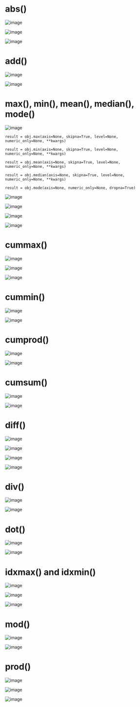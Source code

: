 # abs()

![image](https://user-images.githubusercontent.com/60442877/232265969-f990a0f8-053b-4c56-b628-7a73613b0ac8.png)

![image](https://user-images.githubusercontent.com/60442877/232265986-46e669eb-3015-443d-8384-06d3ca8b35aa.png)

![image](https://user-images.githubusercontent.com/60442877/232265990-c1b9ec45-4773-455a-aa0f-8ea8c9c8ba1f.png)

# add()

![image](https://user-images.githubusercontent.com/60442877/232320048-898e3796-caa4-4c38-8a10-6bccbbc813ff.png)

![image](https://user-images.githubusercontent.com/60442877/232320123-a74984b4-3f8a-4be5-91df-5a6abba71bb3.png)

# max(), min(), mean(), median(), mode()

![image](https://user-images.githubusercontent.com/60442877/232650430-2f4a5d04-c952-48f9-ae42-aa9130141372.png)

    result = obj.max(axis=None, skipna=True, level=None, numeric_only=None, **kwargs)

    result = obj.min(axis=None, skipna=True, level=None, numeric_only=None, **kwargs)

    result = obj.mean(axis=None, skipna=True, level=None, numeric_only=None, **kwargs)
    
    result = obj.median(axis=None, skipna=True, level=None, numeric_only=None, **kwargs)

    result = obj.mode(axis=None, numeric_only=None, dropna=True)

![image](https://user-images.githubusercontent.com/60442877/232650567-103c20c1-9ad7-4250-a270-c39ddbf94a9f.png)

![image](https://user-images.githubusercontent.com/60442877/232650609-e77c1d93-668f-4883-bfa0-5f608ff2cd0e.png)

![image](https://user-images.githubusercontent.com/60442877/232650632-4e89c84b-abbe-405e-86b5-252639e0b839.png)

![image](https://user-images.githubusercontent.com/60442877/232650659-c9da910a-242b-4045-8efc-4df6f95be105.png)

# cummax()

![image](https://user-images.githubusercontent.com/60442877/232337167-67f74900-ebb8-41b2-b68c-934b15f344ee.png)

![image](https://user-images.githubusercontent.com/60442877/232337181-3cfea839-86b9-4980-be5e-22968f416c59.png)

![image](https://user-images.githubusercontent.com/60442877/232337353-866a8c6c-00f7-4914-9baf-377bb938db91.png)

# cummin()

![image](https://user-images.githubusercontent.com/60442877/232347604-59824678-78c4-4be4-aabe-78b2b1b8945f.png)

![image](https://user-images.githubusercontent.com/60442877/232347852-f5eae23c-fe54-4952-89b9-1e4dc685b1e5.png)

# cumprod()

![image](https://user-images.githubusercontent.com/60442877/232347868-963c5ec6-af51-446b-bf2e-e9b1427f0a30.png)

![image](https://user-images.githubusercontent.com/60442877/232347983-5b2b983a-cc1d-470f-8981-d82eae904658.png)

# cumsum()

![image](https://user-images.githubusercontent.com/60442877/232348023-f53f2e7a-5179-4068-b603-c7f5661e4f01.png)

![image](https://user-images.githubusercontent.com/60442877/232348097-c110b527-3f6e-42bc-9d6a-f2231081a829.png)

# diff()

![image](https://user-images.githubusercontent.com/60442877/232348552-d14f885d-e3cc-4035-8ccd-94fa94d1d0ef.png)

![image](https://user-images.githubusercontent.com/60442877/232348843-08086ec3-0c0e-48ae-9f4f-0a0586a5de48.png)

![image](https://user-images.githubusercontent.com/60442877/232348826-931401ac-e3f9-40c9-82ab-8e3621956e4b.png)

![image](https://user-images.githubusercontent.com/60442877/232348831-4386e404-e017-45b8-86be-b9aebf3834f3.png)

# div() 

![image](https://user-images.githubusercontent.com/60442877/232349348-08c1a61d-e945-4f5a-bf13-91a0538124a6.png)

![image](https://user-images.githubusercontent.com/60442877/232349638-93d60ff3-7387-4ea8-ba65-4f32162f01bc.png)

# dot() 

![image](https://user-images.githubusercontent.com/60442877/232349949-8db98ec8-70e2-4b9b-8dd5-fb5270dee0a0.png)

![image](https://user-images.githubusercontent.com/60442877/232350288-ff51f4a7-6cff-4e9e-8bc2-7b74efede4d0.png)

# idxmax() and idxmin()

![image](https://user-images.githubusercontent.com/60442877/232364994-af384baa-ce6c-4486-805a-7a3c6321ad47.png)

![image](https://user-images.githubusercontent.com/60442877/232365016-1194926d-298c-49c4-b1be-8ff91da2bdc9.png)

![image](https://user-images.githubusercontent.com/60442877/232365476-a8d8020f-11b0-4fe9-b959-45d38b8f4ba6.png)

# mod()

![image](https://user-images.githubusercontent.com/60442877/232652395-d101438b-5d0c-46a0-a927-51f0f806ecba.png)

![image](https://user-images.githubusercontent.com/60442877/232652335-eac2a091-c24f-4990-86d1-ad285736f9b9.png)

# prod()

![image](https://user-images.githubusercontent.com/60442877/232661412-f2dfbde1-6fef-4a88-aa50-8969b4cc7ca7.png)

![image](https://user-images.githubusercontent.com/60442877/232661429-9e1478d9-e0f2-4072-ba8f-5fe290210394.png)

![image](https://user-images.githubusercontent.com/60442877/232661528-e27c1912-e78b-4314-8132-00c871e0d487.png)

